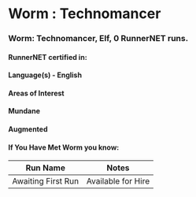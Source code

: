# Worm : Technomancer

### Worm: Technomancer, Elf, 0 RunnerNET runs.

> 

#### RunnerNET certified in:
> 

#### Language(s) - English
#### Areas of Interest
> 

#### Mundane
#### Augmented
#### If You Have Met Worm you know:
> 

| Run Name| Notes|
| ----------- | ----------- |
| Awaiting First Run | Available for Hire |
